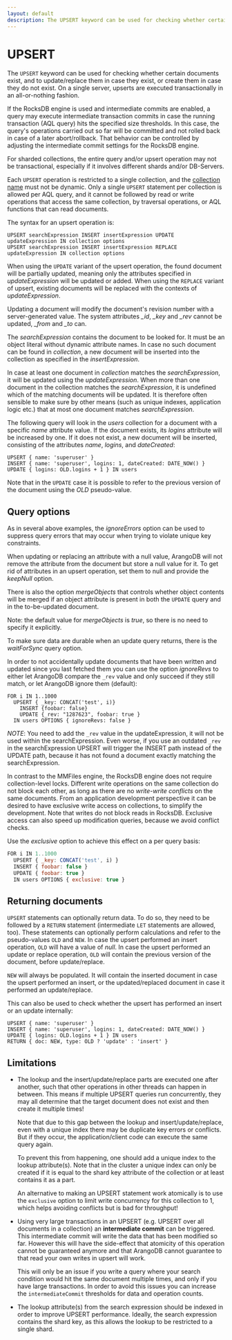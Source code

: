 ```yaml
---
layout: default
description: The UPSERT keyword can be used for checking whether certain documents exist,and to update/replace them in case they exist, or create them in case they do not exist
---
```

UPSERT
======

The `UPSERT` keyword can be used for checking whether certain documents exist,
and to update/replace them in case they exist, or create them in case they do not exist.
On a single server, upserts are executed transactionally in an all-or-nothing fashion. 

If the RocksDB engine is used and intermediate commits are enabled, a query may 
execute intermediate transaction commits in case the running transaction (AQL
query) hits the specified size thresholds. In this case, the query's operations 
carried out so far will be committed and not rolled back in case of a later abort/rollback. 
That behavior can be controlled by adjusting the intermediate commit settings for 
the RocksDB engine. 

For sharded collections, the entire query and/or upsert operation may not be transactional,
especially if it involves different shards and/or DB-Servers.

Each `UPSERT` operation is restricted to a single collection, and the 
[collection name](../appendix-glossary.html#collection-name) must not be dynamic.
Only a single `UPSERT` statement per collection is allowed per AQL query, and 
it cannot be followed by read or write operations that access the same collection, by
traversal operations, or AQL functions that can read documents.

The syntax for an upsert operation is:

```
UPSERT searchExpression INSERT insertExpression UPDATE updateExpression IN collection options
UPSERT searchExpression INSERT insertExpression REPLACE updateExpression IN collection options
```

When using the `UPDATE` variant of the upsert operation, the found document will be 
partially updated, meaning only the attributes specified in *updateExpression* will be 
updated or added. When using the `REPLACE` variant of upsert, existing documents will 
be replaced with the contexts of *updateExpression*.

Updating a document will modify the document's revision number with a server-generated value.
The system attributes *_id*, *_key* and *_rev* cannot be updated, *_from* and *_to* can.

The *searchExpression* contains the document to be looked for. It must be an object 
literal without dynamic attribute names. In case no such document can be found in
*collection*, a new document will be inserted into the collection as specified in the
*insertExpression*. 

In case at least one document in *collection* matches the *searchExpression*, it will
be updated using the *updateExpression*. When more than one document in the collection
matches the *searchExpression*, it is undefined which of the matching documents will
be updated. It is therefore often sensible to make sure by other means (such as unique 
indexes, application logic etc.) that at most one document matches *searchExpression*.

The following query will look in the *users* collection for a document with a specific
*name* attribute value. If the document exists, its *logins* attribute will be increased
by one. If it does not exist, a new document will be inserted, consisting of the
attributes *name*, *logins*, and *dateCreated*:

```
UPSERT { name: 'superuser' } 
INSERT { name: 'superuser', logins: 1, dateCreated: DATE_NOW() } 
UPDATE { logins: OLD.logins + 1 } IN users
```

Note that in the `UPDATE` case it is possible to refer to the previous version of the
document using the *OLD* pseudo-value.


Query options
-------------

As in several above examples, the *ignoreErrors* option can be used to suppress query 
errors that may occur when trying to violate unique key constraints.

When updating or replacing an attribute with a null value, ArangoDB will not remove the 
attribute from the document but store a null value for it. To get rid of attributes in 
an upsert operation, set them to null and provide the *keepNull* option.

There is also the option *mergeObjects* that controls whether object contents will be
merged if an object attribute is present in both the `UPDATE` query and in the 
to-be-updated document.

Note: the default value for *mergeObjects* is *true*, so there is no need to specify it
explicitly.

To make sure data are durable when an update query returns, there is the *waitForSync* 
query option.

In order to not accidentally update documents that have been written and updated since 
you last fetched them you can use the option *ignoreRevs* to either let ArangoDB compare 
the `_rev` value and only succeed if they still match, or let ArangoDB ignore them (default):

```
FOR i IN 1..1000
  UPSERT { _key: CONCAT('test', i)}
    INSERT {foobar: false}
    UPDATE {_rev: "1287623", foobar: true }
  IN users OPTIONS { ignoreRevs: false }
```

*NOTE*: You need to add the `_rev` value in the updateExpression, it will not be used within 
the searchExpression. Even worse, if you use an outdated `_rev` in the searchExpression
UPSERT will trigger the INSERT path instead of the UPDATE path, because it has not found a document
exactly matching the searchExpression.

In contrast to the MMFiles engine, the RocksDB engine does not require collection-level
locks. Different write operations on the same collection do not block each other, as
long as there are no _write-write conflicts_ on the same documents. From an application
development perspective it can be desired to have exclusive write access on collections,
to simplify the development. Note that writes do not block reads in RocksDB.
Exclusive access can also speed up modification queries, because we avoid conflict checks.

Use the *exclusive* option to achieve this effect on a per query basis:

```js
FOR i IN 1..1000
  UPSERT { _key: CONCAT('test', i) }
  INSERT { foobar: false }
  UPDATE { foobar: true }
  IN users OPTIONS { exclusive: true }
```

Returning documents
-------------------

`UPSERT` statements can optionally return data. To do so, they need to be followed
by a `RETURN` statement (intermediate `LET` statements are allowed, too). These statements
can optionally perform calculations and refer to the pseudo-values `OLD` and `NEW`.
In case the upsert performed an insert operation, `OLD` will have a value of *null*.
In case the upsert performed an update or replace operation, `OLD` will contain the
previous version of the document, before update/replace.

`NEW` will always be populated. It will contain the inserted document in case the
upsert performed an insert, or the updated/replaced document in case it performed an
update/replace.

This can also be used to check whether the upsert has performed an insert or an update 
internally:

```
UPSERT { name: 'superuser' } 
INSERT { name: 'superuser', logins: 1, dateCreated: DATE_NOW() } 
UPDATE { logins: OLD.logins + 1 } IN users
RETURN { doc: NEW, type: OLD ? 'update' : 'insert' }
```

Limitations
-----------

- The lookup and the insert/update/replace parts are executed one after
  another, such that other operations in other threads can happen in
  between. This means if multiple UPSERT queries run concurrently, they
  may all determine that the target document does not exist and then
  create it multiple times!

  Note that due to this gap between the lookup and insert/update/replace,
  even with a unique index there may be duplicate key errors or conflicts.
  But if they occur, the application/client code can execute the same query
  again.

  To prevent this from happening, one should add a unique index to the lookup
  attribute(s). Note that in the cluster a unique index can only be created if
  it is equal to the shard key attribute of the collection or at least contains
  it as a part.

  An alternative to making an UPSERT statement work atomically is to use the
  `exclusive` option to limit write concurrency for this collection to 1, which
  helps avoiding conflicts but is bad for throughput!

- Using very large transactions in an UPSERT (e.g. UPSERT over all documents in
  a collection) an **intermediate commit** can be triggered. This intermediate
  commit will write the data that has been modified so far. However this will
  have the side-effect that atomicity of this operation cannot be guaranteed
  anymore and that ArangoDB cannot guarantee to that read your own writes in
  upsert will work.

  This will only be an issue if you write a query where your search condition
  would hit the same document multiple times, and only if you have large
  transactions. In order to avoid this issues you can increase the
  `intermediateCommit` thresholds for data and operation counts.

- The lookup attribute(s) from the search expression should be indexed in order
  to improve UPSERT performance. Ideally, the search expression contains the
  shard key, as this allows the lookup to be restricted to a single shard.
